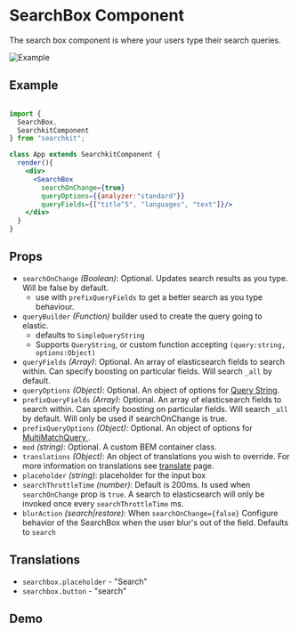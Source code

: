 # SearchBox Component
The search box component is where your users type their search queries.

![Example](./assets/search.png)


## Example

```jsx

import {
  SearchBox,
  SearchkitComponent
} from "searchkit";

class App extends SearchkitComponent {
  render(){
    <div>
      <SearchBox
        searchOnChange={true}
        queryOptions={{analyzer:"standard"}}
        queryFields={["title^5", "languages", "text"]}/>
    </div>
  }
}
```

## Props
- `searchOnChange` *(Boolean)*: Optional. Updates search results as you type. Will be false by default.
  - use with `prefixQueryFields` to get a better search as you type behaviour.
- `queryBuilder` *(Function)* builder used to create the query going to elastic.
  - defaults to `SimpleQueryString`
  - Supports `QueryString`, or custom function accepting `(query:string, options:Object)`
- `queryFields` *(Array<string>)*: Optional. An array of elasticsearch fields to search within. Can specify boosting on particular fields. Will search `_all` by default.
- `queryOptions` *(Object)*: Optional. An object of options for [Query String](https://www.elastic.co/guide/en/elasticsearch/reference/2.0/query-dsl-query-string-query.html).
- `prefixQueryFields` *(Array<string>)*: Optional. An array of elasticsearch fields to search within. Can specify boosting on particular fields. Will search `_all` by default. Will only be used if searchOnChange is true.
- `prefixQueryOptions` *(Object)*: Optional. An object of options for [MultiMatchQuery ](https://www.elastic.co/guide/en/elasticsearch/reference/current/query-dsl-multi-match-query.html#query-dsl-multi-match-query).
- `mod` *(string)*: Optional. A custom BEM container class.
- `translations` *(Object)*: An object of translations you wish to override. For more information on translations see [translate](../../core/Translate.md) page.
- `placeholder` *(string)*: placeholder for the input box
- `searchThrottleTime` *(number)*: Default is 200ms. Is used when `searchOnChange` prop is `true`. A search to elasticsearch will only be invoked once every `searchThrottleTime` ms.   
- `blurAction` *(search|restore)*: When `searchOnChange={false}` Configure behavior of the SearchBox  when the user blur's out of the field. Defaults to `search`

## Translations
- `searchbox.placeholder` - "Search"
- `searchbox.button` - "search"

## Demo
[](codepen://searchkit/zrNrGW?height=800&theme=0)
